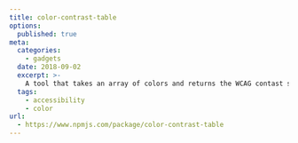 ```yaml
---
title: color-contrast-table
options:
  published: true
meta:
  categories:
    - gadgets
  date: 2018-09-02
  excerpt: >-
    A tool that takes an array of colors and returns the WCAG contast scores for all of their possible color combinations.
  tags:
    - accessibility
    - color
url:
  - https://www.npmjs.com/package/color-contrast-table
---
```


<script>
  import ColorChart from '$lib/components/misc/color-chart.svelte'
</script>

<ColorChart />
